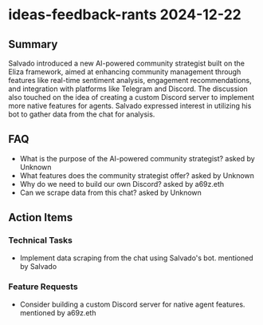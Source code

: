 # ideas-feedback-rants 2024-12-22

## Summary
Salvado introduced a new AI-powered community strategist built on the Eliza framework, aimed at enhancing community management through features like real-time sentiment analysis, engagement recommendations, and integration with platforms like Telegram and Discord. The discussion also touched on the idea of creating a custom Discord server to implement more native features for agents. Salvado expressed interest in utilizing his bot to gather data from the chat for analysis.

## FAQ
- What is the purpose of the AI-powered community strategist? asked by Unknown
- What features does the community strategist offer? asked by Unknown
- Why do we need to build our own Discord? asked by a69z.eth
- Can we scrape data from this chat? asked by Unknown

## Action Items

### Technical Tasks
- Implement data scraping from the chat using Salvado's bot. mentioned by Salvado

### Feature Requests
- Consider building a custom Discord server for native agent features. mentioned by a69z.eth
